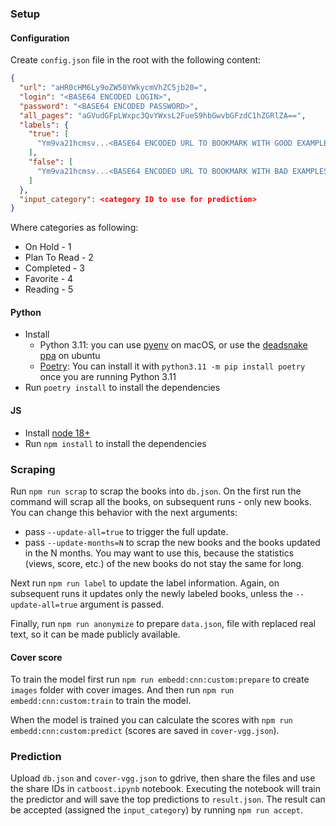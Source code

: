 ### Setup

#### Configuration

Create `config.json` file in the root with the following content:

```json
{
  "url": "aHR0cHM6Ly9oZW50YWkycmVhZC5jb20=",
  "login": "<BASE64 ENCODED LOGIN>",
  "password": "<BASE64 ENCODED PASSWORD>",
  "all_pages": "aGVudGFpLWxpc3QvYWxsL2FueS9hbGwvbGFzdC1hZGRlZA==",
  "labels": {
    "true": [
      "Ym9va21hcmsv...<BASE64 ENCODED URL TO BOOKMARK WITH GOOD EXAMPLES>"
    ],
    "false": [
      "Ym9va21hcmsv...<BASE64 ENCODED URL TO BOOKMARK WITH BAD EXAMPLES>"
    ]
  },
  "input_category": <category ID to use for prediction>
}
```

Where categories as following:
* On Hold - 1
* Plan To Read - 2
* Completed - 3
* Favorite - 4
* Reading - 5

#### Python

* Install 
    * Python 3.11: you can use [pyenv](https://github.com/pyenv/pyenv#installation) on macOS, or use the [deadsnake ppa](https://launchpad.net/~deadsnakes/+archive/ubuntu/ppa) on ubuntu
    * [Poetry](https://pypi.org/project/poetry/): You can install it with `python3.11 -m pip install poetry` once you are running Python 3.11
* Run `poetry install` to install the dependencies 

#### JS

* Install [node 18+](https://nodejs.org/en/download/package-manager/)
* Run `npm install` to install the dependencies

### Scraping

Run `npm run scrap` to scrap the books into `db.json`. On the first run the command will scrap all the books, on subsequent runs - only new books. You can change this behavior with the next arguments:
* pass `--update-all=true` to trigger the full update.
* pass `--update-months=N` to scrap the new books and the books updated in the N months. You may want to use this, because the statistics (views, score, etc.) of the new books do not stay the same for long.

Next run `npm run label` to update the label information. Again, on subsequent runs it updates only the newly labeled books, unless the `--update-all=true` argument is passed.

Finally, run `npm run anonymize` to prepare `data.json`, file with replaced real text, so it can be made publicly available.

#### Cover score

To train the model first run `npm run embedd:cnn:custom:prepare` to create `images` folder with cover images. And then run `npm run embedd:cnn:custom:train` to train the model.

When the model is trained you can calculate the scores with `npm run embedd:cnn:custom:predict` (scores are saved in `cover-vgg.json`).

### Prediction

Upload `db.json` and `cover-vgg.json` to gdrive, then share the files and use the share IDs in `catboost.ipynb` notebook. Executing the notebook will train the predictor and will save the top predictions to `result.json`. The result can be accepted (assigned the `input_category`) by running `npm run accept`.